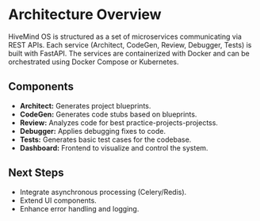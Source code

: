 # Architecture Overview

HiveMind OS is structured as a set of microservices communicating via REST APIs.
Each service (Architect, CodeGen, Review, Debugger, Tests) is built with FastAPI.
The services are containerized with Docker and can be orchestrated using Docker Compose or Kubernetes.

## Components

- **Architect:** Generates project blueprints.
- **CodeGen:** Generates code stubs based on blueprints.
- **Review:** Analyzes code for best practice-projects-projectss.
- **Debugger:** Applies debugging fixes to code.
- **Tests:** Generates basic test cases for the codebase.
- **Dashboard:** Frontend to visualize and control the system.

## Next Steps

- Integrate asynchronous processing (Celery/Redis).
- Extend UI components.
- Enhance error handling and logging.

